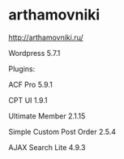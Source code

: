 # arthamovniki
http://arthamovniki.ru/

Wordpress 5.7.1

Plugins:

ACF Pro 5.9.1

CPT UI 1.9.1

Ultimate Member 2.1.15

Simple Custom Post Order 2.5.4

AJAX Search Lite 4.9.3
